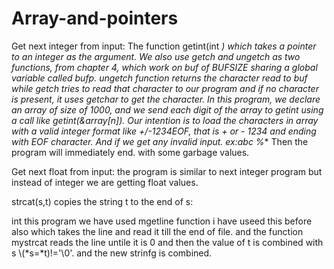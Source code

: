 # Array-and-pointers


Get next integer from input:
The function getint(int *) which takes a pointer to an integer as the argument.
We also use getch and ungetch as two functions, from chapter 4, which work on buf of BUFSIZE sharing a global variable called bufp.
ungetch function returns the character read to buf while getch tries to read that character to our program and if no character is present, 
it uses getchar to get the character.
In this program, we declare an array of size of 1000, and we send each digit of the array to getint using a call like getint(&array[n]). 
Our intention is to load the characters in array with a valid integer format like +/-1234EOF, 
that is + or - 1234 and ending with EOF character.
And if we get any invalid input.
ex:abc
    %**
Then the program will immediately end.
with some garbage values.


Get next float from input:
the program is similar to next integer program but instead of integer we are 
getting float values.


strcat(s,t) copies the string t to the end of s:

int this program we have used mgetline function i have useed this before also which takes the line and read it
till the end of file.
and the function mystrcat reads the line untile it is 0
and then the value of t is combined with s \\(*s=*t)!='\0'.
and the new strinfg is combined.
